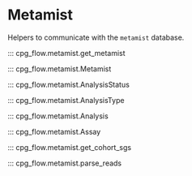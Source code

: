 # Metamist

Helpers to communicate with the `metamist` database.

::: cpg_flow.metamist.get_metamist

::: cpg_flow.metamist.Metamist

::: cpg_flow.metamist.AnalysisStatus

::: cpg_flow.metamist.AnalysisType

::: cpg_flow.metamist.Analysis

::: cpg_flow.metamist.Assay

::: cpg_flow.metamist.get_cohort_sgs

::: cpg_flow.metamist.parse_reads
